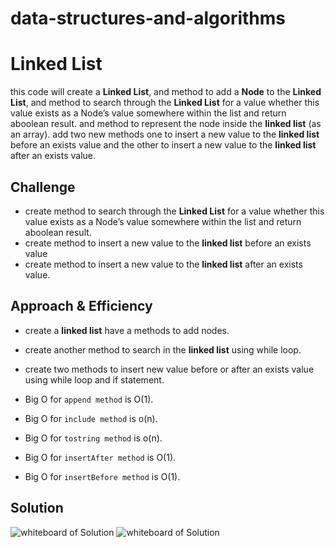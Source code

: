 # data-structures-and-algorithms

# Linked List
this code will create a **Linked List**, and method to add a **Node** to the **Linked List**, and method to search through the **Linked List** for a  value  whether this value exists as a Node’s value somewhere within the list and return aboolean result. and method to represent the node inside the **linked list** (as an array).
add two new methods one to insert a new value to the **linked list**  before an exists value and the other to insert a new value to the **linked list** after an exists value.
## Challenge
- create method  to search through the **Linked List** for a  value  whether this value exists as a Node’s value somewhere within the list and return aboolean result.
- create method to insert a new value to the **linked list**  before an exists value
- create method to insert a new value to the **linked list** after an exists value.
## Approach & Efficiency
- create a **linked list** have a methods to add nodes.
- create another method to search in the **linked list** using while loop.
- create two methods to insert new value before or after an exists value using while loop and if statement. 

- Big O for ``append method`` is O(1).
- Big O for ``include method`` is o(n).
- Big O for ``tostring method`` is o(n).
- Big O for ``insertAfter method`` is O(1).
- Big O for ``insertBefore method`` is O(1).
## Solution
![whiteboard of Solution](https://i.ibb.co/SnDx7gx/20200527-214615.jpg)
![whiteboard of Solution](https://i.ibb.co/djHj0Gh/20200601-002025.jpg)


